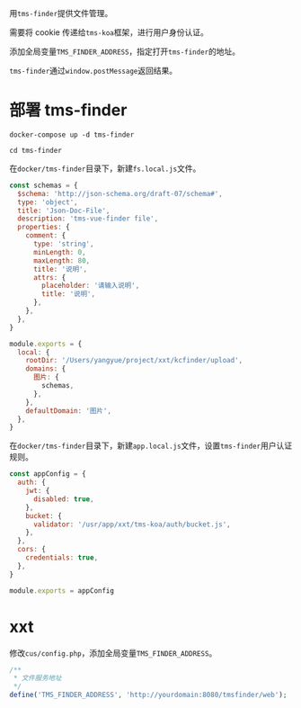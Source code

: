 用`tms-finder`提供文件管理。

需要将 cookie 传递给`tms-koa`框架，进行用户身份认证。

添加全局变量`TMS_FINDER_ADDRESS`，指定打开`tms-finder`的地址。

`tms-finder`通过`window.postMessage`返回结果。

# 部署 tms-finder

```
docker-compose up -d tms-finder
```

```
cd tms-finder
```

在`docker/tms-finder`目录下，新建`fs.local.js`文件。

```js
const schemas = {
  $schema: 'http://json-schema.org/draft-07/schema#',
  type: 'object',
  title: 'Json-Doc-File',
  description: 'tms-vue-finder file',
  properties: {
    comment: {
      type: 'string',
      minLength: 0,
      maxLength: 80,
      title: '说明',
      attrs: {
        placeholder: '请输入说明',
        title: '说明',
      },
    },
  },
}

module.exports = {
  local: {
    rootDir: '/Users/yangyue/project/xxt/kcfinder/upload',
    domains: {
      图片: {
        schemas,
      },
    },
    defaultDomain: '图片',
  },
}
```

在`docker/tms-finder`目录下，新建`app.local.js`文件，设置`tms-finder`用户认证规则。

```js
const appConfig = {
  auth: {
    jwt: {
      disabled: true,
    },
    bucket: {
      validator: '/usr/app/xxt/tms-koa/auth/bucket.js',
    },
  },
  cors: {
    credentials: true,
  },
}

module.exports = appConfig
```

# xxt

修改`cus/config.php`，添加全局变量`TMS_FINDER_ADDRESS`。

```php
/**
 * 文件服务地址
 */
define('TMS_FINDER_ADDRESS', 'http://yourdomain:8080/tmsfinder/web');
```
